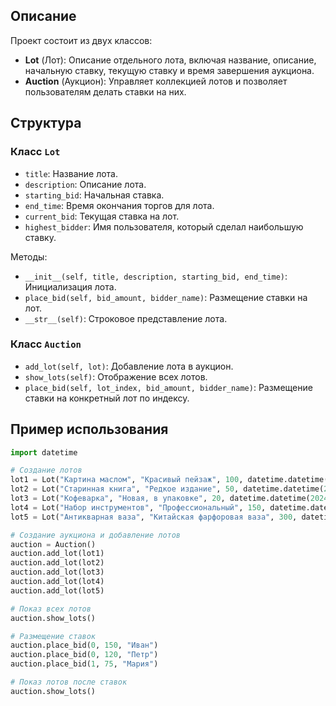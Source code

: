 ## Описание

Проект состоит из двух классов:

- **Lot** (Лот): Описание отдельного лота, включая название, описание, начальную ставку, текущую ставку и время завершения аукциона.
- **Auction** (Аукцион): Управляет коллекцией лотов и позволяет пользователям делать ставки на них.

## Структура 

### Класс `Lot`

- `title`: Название лота.
- `description`: Описание лота.
- `starting_bid`: Начальная ставка.
- `end_time`: Время окончания торгов для лота.
- `current_bid`: Текущая ставка на лот.
- `highest_bidder`: Имя пользователя, который сделал наибольшую ставку.

Методы:

- `__init__(self, title, description, starting_bid, end_time)`: Инициализация лота.
- `place_bid(self, bid_amount, bidder_name)`: Размещение ставки на лот.
- `__str__(self)`: Строковое представление лота.

### Класс `Auction`

- `add_lot(self, lot)`: Добавление лота в аукцион.
- `show_lots(self)`: Отображение всех лотов.
- `place_bid(self, lot_index, bid_amount, bidder_name)`: Размещение ставки на конкретный лот по индексу.

## Пример использования

```python
import datetime

# Создание лотов
lot1 = Lot("Картина маслом", "Красивый пейзаж", 100, datetime.datetime(2024, 3, 15, 20, 0, 0))
lot2 = Lot("Старинная книга", "Редкое издание", 50, datetime.datetime(2024, 3, 10, 12, 0, 0))
lot3 = Lot("Кофеварка", "Новая, в упаковке", 20, datetime.datetime(2024, 3, 12, 18, 0, 0))
lot4 = Lot("Набор инструментов", "Профессиональный", 150, datetime.datetime(2024, 3, 14, 10, 0, 0))
lot5 = Lot("Антикварная ваза", "Китайская фарфоровая ваза", 300, datetime.datetime(2024, 3, 16, 15, 0, 0))

# Создание аукциона и добавление лотов
auction = Auction()
auction.add_lot(lot1)
auction.add_lot(lot2)
auction.add_lot(lot3)
auction.add_lot(lot4)
auction.add_lot(lot5)

# Показ всех лотов
auction.show_lots()

# Размещение ставок
auction.place_bid(0, 150, "Иван")
auction.place_bid(0, 120, "Петр")
auction.place_bid(1, 75, "Мария")

# Показ лотов после ставок
auction.show_lots()
